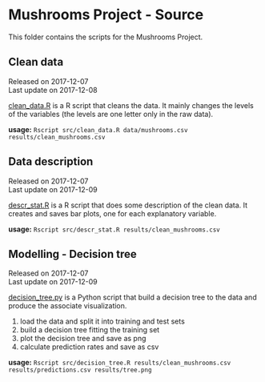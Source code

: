 # Mushrooms Project - Source
This folder contains the scripts for the Mushrooms Project.


## Clean data
Released on 2017-12-07   
Last update on 2017-12-08   

[clean_data.R](clean_data.R) is a R script that cleans the data. It mainly changes the levels of the variables (the levels are one letter only in the raw data).  

**usage:** `Rscript src/clean_data.R data/mushrooms.csv results/clean_mushrooms.csv`


## Data description
Released on 2017-12-07   
Last update on 2017-12-09   

[descr_stat.R](descr_stat.R) is a R script that does some description of the clean data. It creates and saves bar plots, one for each explanatory variable.

**usage:** `Rscript src/descr_stat.R results/clean_mushrooms.csv`


## Modelling - Decision tree
Released on 2017-12-07   
Last update on 2017-12-09   

[decision_tree.py](decision_tree.py) is a Python script that build a decision tree to the data and produce the associate visualization.   
1. load the data and split it into training and test sets   
2. build a decision tree fitting the training set   
3. plot the decision tree and save as png   
4. calculate prediction rates and save as csv   

**usage:** `Rscript src/decision_tree.R results/clean_mushrooms.csv results/predictions.csv results/tree.png`
